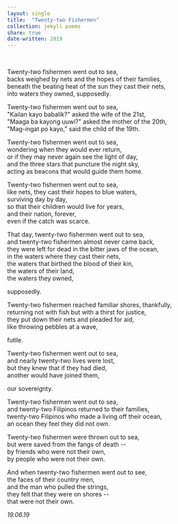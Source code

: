 ```yaml
---
layout: single
title:  "Twenty-two Fishermen" 
collection: jekyll poems
share: true
date-written: 2019
---
```

&nbsp;
&nbsp;
&nbsp;

<p>
Twenty-two fishermen went out to sea, <br>
backs weighed by nets and the hopes of their families,  <br>
beneath the beating heat of the sun they cast their nets,  <br>
into waters they owned, supposedly.   <br>
</p>

<p>
Twenty-two fishermen went out to sea,  <br>
"Kailan kayo babalik?" asked the wife of the 21st,  <br>
"Maaga ba kayong uuwi?" asked the mother of the 20th,  <br>
"Mag-ingat po kayo," said the child of the 19th.  <br>
</p>


<p>
Twenty-two fishermen went out to sea,  <br>
wondering when they would ever return,  <br>
or if they may never again see the light of day,  <br>
and the three stars that puncture the night sky,  <br>
acting as beacons that would guide them home.  <br>
</p>


<p>
Twenty-two fishermen went out to sea,  <br>
like nets, they cast their hopes to blue waters,  <br>
surviving day by day,  <br>
so that their children would live for years,  <br>
and their nation, forever,  <br>
even if the catch was scarce.  <br>
</p>


<p>
That day, twenty-two fishermen went out to sea,  <br>
and twenty-two fishermen almost never came back,  <br>
they were left for dead in the bitter jaws of the ocean,  <br>
in the waters where they cast their nets,  <br>
the waters that birthed the blood of their kin,  <br>
the waters of their land,  <br>
the waters they owned,  <br>
<p>
<p>
supposedly.  <br>
</p>


<p>
Twenty-two fishermen reached familiar shores, thankfully,  <br>
returning not with fish but with a thirst for justice, <br>
they put down their nets and pleaded for aid, <br>
like throwing pebbles at a wave, <br>
<p>
<p>
futile. <br>
</p>


<p>
Twenty-two fishermen went out to sea, <br>
and nearly twenty-two lives were lost, <br>
but they knew that if they had died, <br>
another would have joined them,  <br>
</p>


<p>
our sovereignty. <br>
</p>


<p>
Twenty-two fishermen went out to sea, <br>
and twenty-two Filipinos returned to their families, <br>
twenty-two Filipinos who made a living off their ocean, <br>
an ocean they feel they did not own. <br>
</p>


<p>
Twenty-two fishermen were thrown out to sea, <br>
but were saved from the fangs of death -- <br>
by friends who were not their own, <br>
by people who were not their own. <br>
</p>


<p>
And when twenty-two fishermen went out to see, <br>
the faces of their country men,  <br>
and the man who pulled the strings, <br>
they felt that they were on shores -- <br>
that were not their own. <br>
</p>

<em> 19.06.19 </em>